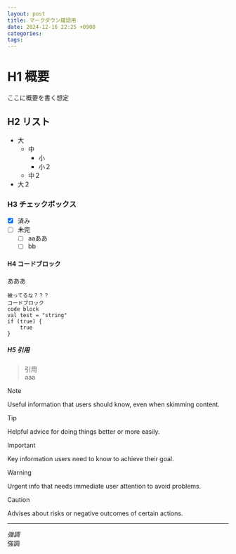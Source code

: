 ```yaml
---
layout: post
title: マークダウン確認用
date: 2024-12-16 22:25 +0900
categories:
tags:
---
```


# H1 概要
ここに概要を書く想定


## H2 リスト
- 大
    - 中
        - 小
        - 小２
    - 中２
- 大２

### H3 チェックボックス
- [x] 済み
- [ ] 未完
    - [ ] aaああ
    - [ ] bb

#### H4 コードブロック
あああ
```
被ってるな？？？
コードブロック
code block
val test = "string"
if (true) {
    true
}
```

##### H5 引用
> 引用  
> aaa  


> [!NOTE]
> Useful information that users should know, even when skimming content.

> [!TIP]
> Helpful advice for doing things better or more easily.

> [!IMPORTANT]
> Key information users need to know to achieve their goal.

> [!WARNING]
> Urgent info that needs immediate user attention to avoid problems.

> [!CAUTION]
> Advises about risks or negative outcomes of certain actions.


---


*強調*  
強調